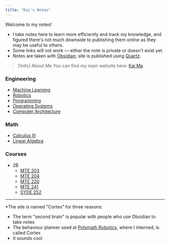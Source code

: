 ```yaml
---
title: "Kai's Notes"
---
```

Welcome to my notes!
- I take notes here to learn more efficiently and track my knowledge, and figured there's not much downside to publishing them online as they may be useful to others. 
- Some links will not work — either the note is private or doesn't exist yet.
- Notes are taken with [Obsidian](https://obsidian.md); site is published using [Quartz](https://quartz.jzhao.xyz).

>[!info] About Me
>You can find my main website here: [Kai Ma](https://k78ma.github.io)

### Engineering
- [Machine Learning](ML/Machine%20Learning.md)
- [Robotics](Robotics/Robotics.md)
- [Programming](Programming/Programming.md)
- [Operating Systems](OS/Operating%20Systems.md)
- [Computer Architecture](Computer%20Architecture/Computer%20Architecture.md)

### Math
- [Calculus III](Calculus/Calculus%20III.md)
- [Linear Algebra](Linear%20Algebra/Linear%20Algebra.md)

### Courses
- 2B
	- [MTE 203](2B/MTE%20203.md)
	- [MTE 204](2B/MTE%20204.md)
	- [MTE 220](2B/MTE%20220.md)
	- [MTE 241](2B/MTE%20241.md)
	- [SYDE 252](2B/SYDE%20252.md)

---
\*The site is named "Cortex" for three reasons:
- The term "second brain" is popular with people who use Obsidian to take notes
- The behaviour planner used at [Polymath Robotics](https://polymathrobotics.com/), where I interned, is called Cortex
- It sounds cool
